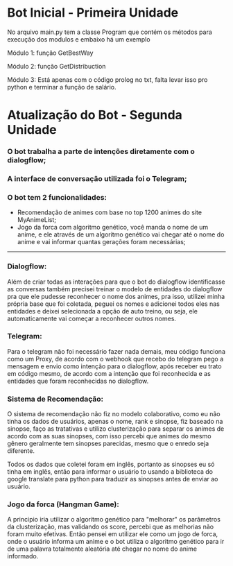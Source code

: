 # Bot Inicial - Primeira Unidade
 
No arquivo main.py tem a classe Program que contém os métodos para execução dos modulos e embaixo há um exemplo

Módulo 1:
função GetBestWay

Módulo 2:
função GetDistribuction

Módulo 3:
Está apenas com o código prolog no txt, falta levar isso pro python e terminar a função de salário.

# Atualização do Bot - Segunda Unidade
### O bot trabalha a parte de intenções diretamente com o dialogflow;
### A interface de conversação utilizada foi o Telegram;
### O bot tem 2 funcionalidades:
- Recomendação de animes com base no top 1200 animes do site MyAnimeList;
- Jogo da forca com algoritmo genético, você manda o nome de um anime, e ele através de um algoritmo genético vai chegar até o nome do anime e vai informar quantas gerações foram necessárias;

-----
### Dialogflow:
Além de criar todas as interações para que o bot do dialogflow identificasse as conversas também precisei treinar o modelo de entidades do dialogflow pra que ele pudesse reconhecer o nome dos animes, pra isso, utilizei minha própria base que foi coletada, peguei os nomes e adicionei todos eles nas entidades e deixei selecionada a opção de auto treino, ou seja, ele automaticamente vai começar a reconhecer outros nomes.

### Telegram:
Para o telegram não foi necessário fazer nada demais, meu código funciona como um Proxy, de acordo com o webhook que recebo do telegram pego a mensagem e envio como intenção para o dialogflow, após receber eu trato em código mesmo, de acordo com a intenção que foi reconhecida e as entidades que foram reconhecidas no dialogflow.

### Sistema de Recomendação:
O sistema de recomendação não fiz no modelo colaborativo, como eu não tinha os dados de usuários, apenas o nome, rank e sinopse, fiz baseado na sinopse, faço as tratativas e utilizo clusterização para separar os animes de acordo com as suas sinopses, com isso percebi que animes do mesmo gênero geralmente tem sinopses parecidas, mesmo que o enredo seja diferente.

Todos os dados que coletei foram em inglês, portanto as sinopses eu só tinha em inglês, então para informar o usuário to usando a biblioteca do google translate para python para traduzir as sinopses antes de enviar ao usuário.

### Jogo da forca (Hangman Game):
A principio iria utilizar o algoritmo genético para "melhorar" os parâmetros da clusterização, mas validando os score, percebi que as melhorias não foram muito efetivas. Então pensei em utilizar ele como um jogo de forca, onde o usuário informa um anime e o bot utiliza o algoritmo genético para ir de uma palavra totalmente aleatória até chegar no nome do anime informado.
